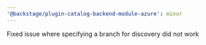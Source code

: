 ```yaml
---
'@backstage/plugin-catalog-backend-module-azure': minor
---
```


Fixed issue where specifying a branch for discovery did not work
